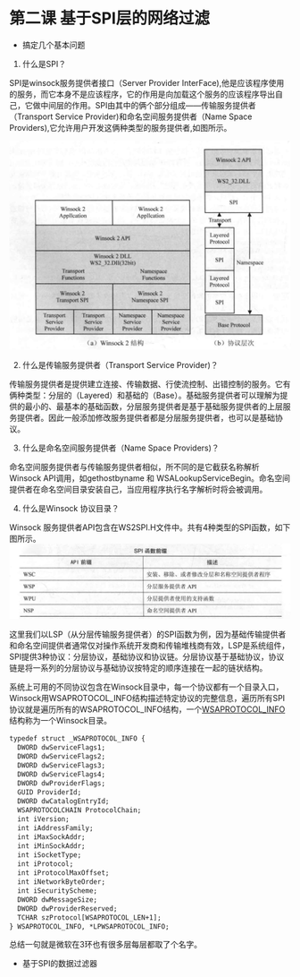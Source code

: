 # 第二课 基于SPI层的网络过滤
* 搞定几个基本问题
1. 什么是SPI？

SPI是winsock服务提供者接口（Server Provider InterFace),他是应该程序使用的服务，而它本身不是应该程序，它的作用是向加载这个服务的应该程序导出自己，它做中间层的作用。SPI由其中的俩个部分组成——传输服务提供者（Transport Service Provider)和命名空间服务提供者（Name Space Providers),它允许用户开发这俩种类型的服务提供者,如图所示。

![](./image/1.png)

2. 什么是传输服务提供者（Transport Service Provider)？

传输服务提供者是提供建立连接、传输数据、行使流控制、出错控制的服务。它有俩种类型：分层的（Layered）和基础的（Base）。基础服务提供者可以理解为提供的最小的、最基本的基础函数，分层服务提供者是基于基础服务提供者的上层服务提供者。因此一般添加修改服务提供者都是分层服务提供者，也可以是基础协议。

3. 什么是命名空间服务提供者（Name Space Providers)？

命名空间服务提供者与传输服务提供者相似，所不同的是它截获名称解析Winsock API调用，如gethostbyname 和 WSALookupServiceBegin。命名空间提供者在命名空间目录安装自己，当应用程序执行名字解析时将会被调用。

4. 什么是Winsock 协议目录？

Winsock 服务提供者API包含在WS2SPI.H文件中。共有4种类型的SPI函数，如下图所示。
![](./image/2.png)

这里我们以LSP（从分层传输服务提供者）的SPI函数为例，因为基础传输提供者和命名空间提供者通常仅对操作系统开发商和传输堆栈商有效，LSP是系统组件，SPI提供3种协议：分层协议，基础协议和协议链。分层协议基于基础协议，协议链是将一系列的分层协议与基础协议按特定的顺序连接在一起的链状结构。

系统上可用的不同协议包含在Winsock目录中，每一个协议都有一个目录入口，Winsock用WSAPROTOCOL_INFO结构描述特定协议的完整信息，遍历所有SPI协议就是遍历所有的WSAPROTOCOL_INFO结构，一个[WSAPROTOCOL_INFO](https://docs.microsoft.com/en-us/previous-versions/aa916786(v=msdn.10))结构称为一个Winsock目录。
```
typedef struct _WSAPROTOCOL_INFO {
  DWORD dwServiceFlags1;
  DWORD dwServiceFlags2;
  DWORD dwServiceFlags3;
  DWORD dwServiceFlags4;
  DWORD dwProviderFlags;
  GUID ProviderId;
  DWORD dwCatalogEntryId;
  WSAPROTOCOLCHAIN ProtocolChain;
  int iVersion;
  int iAddressFamily;
  int iMaxSockAddr;
  int iMinSockAddr;
  int iSocketType;
  int iProtocol;
  int iProtocolMaxOffset;
  int iNetworkByteOrder;
  int iSecurityScheme;
  DWORD dwMessageSize;
  DWORD dwProviderReserved;
  TCHAR szProtocol[WSAPROTOCOL_LEN+1];
} WSAPROTOCOL_INFO, *LPWSAPROTOCOL_INFO;
```

总结一句就是微软在3环也有很多层每层都取了个名字。

* 基于SPI的数据过滤器









